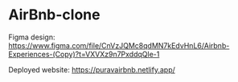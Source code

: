 # AirBnb-clone

Figma design:
https://www.figma.com/file/CnVzJQMc8qdMN7kEdvHnL6/Airbnb-Experiences-(Copy)?t=VXVXz9n7PxddqQle-1

Deployed website:
https://puravairbnb.netlify.app/
